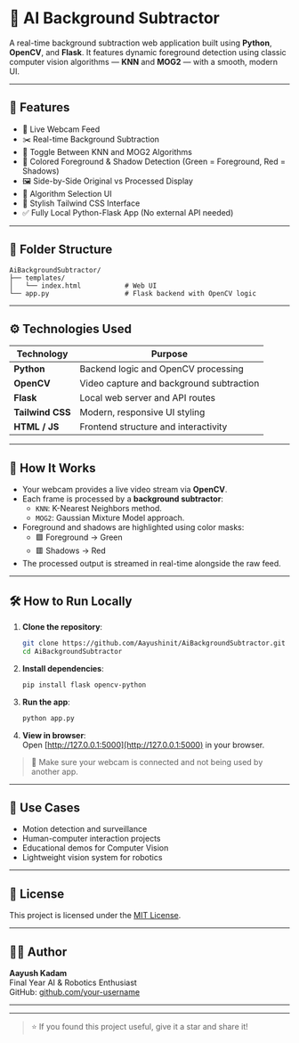 # 🧠 AI Background Subtractor

A real-time background subtraction web application built using **Python**, **OpenCV**, and **Flask**. It features dynamic foreground detection using classic computer vision algorithms — **KNN** and **MOG2** — with a smooth, modern UI.

---

## 🚀 Features

- 📸 Live Webcam Feed  
- ✂️ Real-time Background Subtraction  
- 🧠 Toggle Between KNN and MOG2 Algorithms  
- 🌈 Colored Foreground & Shadow Detection (Green = Foreground, Red = Shadows)  
- 🖼️ Side-by-Side Original vs Processed Display  
- 🧪 Algorithm Selection UI  
- 🎨 Stylish Tailwind CSS Interface  
- ✅ Fully Local Python-Flask App (No external API needed)

---

## 📂 Folder Structure

```
AiBackgroundSubtractor/
├── templates/
│   └── index.html           # Web UI
└── app.py                   # Flask backend with OpenCV logic
```

---

## ⚙️ Technologies Used

| Technology      | Purpose                                  |
|-----------------|------------------------------------------|
| **Python**      | Backend logic and OpenCV processing      |
| **OpenCV**      | Video capture and background subtraction |
| **Flask**       | Local web server and API routes          |
| **Tailwind CSS**| Modern, responsive UI styling            |
| **HTML / JS**   | Frontend structure and interactivity     |

---

## 🎯 How It Works

- Your webcam provides a live video stream via **OpenCV**.  
- Each frame is processed by a **background subtractor**:
  - `KNN`: K-Nearest Neighbors method.
  - `MOG2`: Gaussian Mixture Model approach.
- Foreground and shadows are highlighted using color masks:
  - 🟩 Foreground → Green
  - 🟥 Shadows → Red
- The processed output is streamed in real-time alongside the raw feed.

---

## 🛠️ How to Run Locally

1. **Clone the repository**:
   ```bash
   git clone https://github.com/Aayushinit/AiBackgroundSubtractor.git
   cd AiBackgroundSubtractor
   ```

2. **Install dependencies**:
   ```bash
   pip install flask opencv-python
   ```

3. **Run the app**:
   ```bash
   python app.py
   ```

4. **View in browser**:  
   Open [http://127.0.0.1:5000](http://127.0.0.1:5000) in your browser.

> 📸 Make sure your webcam is connected and not being used by another app.

---

## 📌 Use Cases

- Motion detection and surveillance  
- Human-computer interaction projects  
- Educational demos for Computer Vision  
- Lightweight vision system for robotics  

---

## 📃 License

This project is licensed under the [MIT License](LICENSE).

---

## 👨‍💻 Author

**Aayush Kadam**  
Final Year AI & Robotics Enthusiast  
GitHub: [github.com/your-username](https://github.com/Aayushinit)

---

---

> ⭐ If you found this project useful, give it a star and share it!
